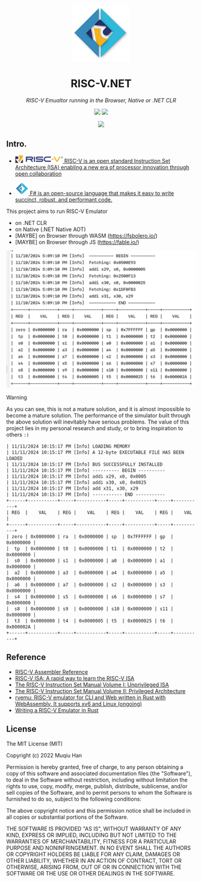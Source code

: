 <div align="center">

<img src="./.github/logo.png" height="150px">

# RISC-V.NET

*RISC-V Emualtor running in the Browser, Native or .NET CLR*

![](https://img.shields.io/badge/.NET9.0.100~rc.2-8A2BE2)
![](https://github.com/muqiuhan/riscv.net/actions/workflows/build.yml/badge.svg)

![](https://img.shields.io/badge/work%20in%20progress-FFFF00)


</div>

## Intro.

- <a href="https://riscv.org/"> <img src="./.github/riscv-color.svg" height="20px"> RISC-V is an open standard Instruction Set Architecture (ISA) enabling a new era of processor innovation through open collaboration </a>

- <a href="https://dotnet.microsoft.com/en-us/languages/fsharp"> <img src="./.github/fsharp.svg" height="35px"> F# is an open-source language that makes it easy to write succinct, robust, and performant code. </a>

This project aims to run RISC-V Emulator
- on .NET CLR
- on Native (.NET Native AOT)
- [MAYBE] on Browser through WASM (https://fsbolero.io/)
- [MAYBE] on Browser through JS (https://fable.io/)

![](.github/Screenshot_20241110_170923.png)

> [!WARNING]
> As you can see, this is not a mature solution, and it is almost impossible to become a mature solution. The performance of the simulator built through the above solution will inevitably have serious problems. The value of this project lies in my personal research and study, or to bring inspiration to others `:)`

```
| 11/11/2024 10:15:17 PM [Info] LOADING MEMORY
| 11/11/2024 10:15:17 PM [Info] A 12-byte EXECUTABLE FILE HAS BEEN LOADED
| 11/11/2024 10:15:17 PM [Info] BUS SUCCESSFULLY INSTALLED
| 11/11/2024 10:15:17 PM [Info] ---------- BEGIN ----------
| 11/11/2024 10:15:17 PM [Info] addi x29, x0, 0x0005
| 11/11/2024 10:15:17 PM [Info] addi x30, x0, 0x0025
| 11/11/2024 10:15:17 PM [Info] add x31, x30, x29
| 11/11/2024 10:15:17 PM [Info] ----------- END -----------
+------+-----------+-----+-----------+-----+-----------+-----+-----------+
| REG  |    VAL    | REG |    VAL    | REG |    VAL    | REG |    VAL    |
+------+-----------+-----+-----------+-----+-----------+-----+-----------+
| zero | 0x0000000 | ra  | 0x0000000 | sp  | 0x7FFFFFF | gp  | 0x0000000 |
|  tp  | 0x0000000 | t0  | 0x0000000 | t1  | 0x0000000 | t2  | 0x0000000 |
|  s0  | 0x0000000 | s1  | 0x0000000 | a0  | 0x0000000 | a1  | 0x0000000 |
|  a2  | 0x0000000 | a3  | 0x0000000 | a4  | 0x0000000 | a5  | 0x0000000 |
|  a6  | 0x0000000 | a7  | 0x0000000 | s2  | 0x0000000 | s3  | 0x0000000 |
|  s4  | 0x0000000 | s5  | 0x0000000 | s6  | 0x0000000 | s7  | 0x0000000 |
|  s8  | 0x0000000 | s9  | 0x0000000 | s10 | 0x0000000 | s11 | 0x0000000 |
|  t3  | 0x0000000 | t4  | 0x0000005 | t5  | 0x0000025 | t6  | 0x000002A |
+------+-----------+-----+-----------+-----+-----------+-----+-----------+
```

## Reference
- [RISC-V Assembler Reference](https://mark.theis.site/riscv/asm)
- [RISC-V ISA: A rapid way to learn the RISC-V ISA](https://risc-v.guru/instructions/)
- [The RISC-V Instruction Set Manual Volume I: Unprivileged ISA](https://github.com/riscv/riscv-isa-manual/releases/download/Ratified-IMAFDQC/riscv-spec-20191213.pdf)
- [The RISC-V Instruction Set Manual Volume II: Privileged Architecture](https://github.com/riscv/riscv-isa-manual/releases/download/Priv-v1.12/riscv-privileged-20211203.pdf)
- [rvemu: RISC-V emulator for CLI and Web written in Rust with WebAssembly. It supports xv6 and Linux (ongoing)](https://github.com/d0iasm/rvemu)
- [Writing a RISC-V Emulator in Rust](https://book.rvemu.app/)

## License
The MIT License (MIT)

Copyright (c) 2022 Muqiu Han

Permission is hereby granted, free of charge, to any person obtaining a copy
of this software and associated documentation files (the "Software"), to deal
in the Software without restriction, including without limitation the rights
to use, copy, modify, merge, publish, distribute, sublicense, and/or sell
copies of the Software, and to permit persons to whom the Software is
furnished to do so, subject to the following conditions:

The above copyright notice and this permission notice shall be included in all
copies or substantial portions of the Software.

THE SOFTWARE IS PROVIDED "AS IS", WITHOUT WARRANTY OF ANY KIND, EXPRESS OR
IMPLIED, INCLUDING BUT NOT LIMITED TO THE WARRANTIES OF MERCHANTABILITY,
FITNESS FOR A PARTICULAR PURPOSE AND NONINFRINGEMENT. IN NO EVENT SHALL THE
AUTHORS OR COPYRIGHT HOLDERS BE LIABLE FOR ANY CLAIM, DAMAGES OR OTHER
LIABILITY, WHETHER IN AN ACTION OF CONTRACT, TORT OR OTHERWISE, ARISING FROM,
OUT OF OR IN CONNECTION WITH THE SOFTWARE OR THE USE OR OTHER DEALINGS IN THE
SOFTWARE.